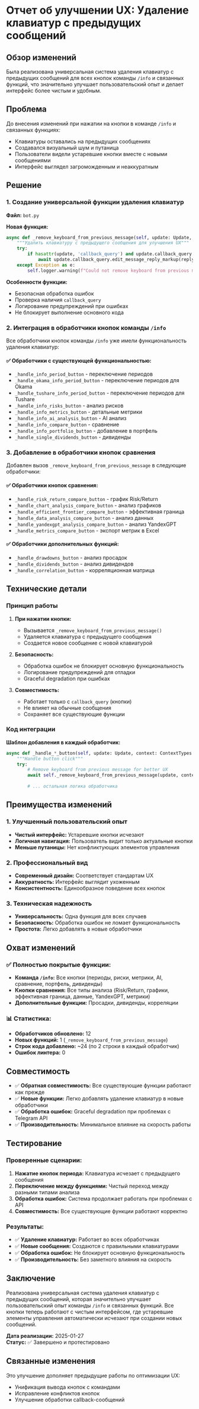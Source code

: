 # Отчет об улучшении UX: Удаление клавиатур с предыдущих сообщений

## Обзор изменений

Была реализована универсальная система удаления клавиатур с предыдущих сообщений для всех кнопок команды `/info` и связанных функций, что значительно улучшает пользовательский опыт и делает интерфейс более чистым и удобным.

## Проблема

До внесения изменений при нажатии на кнопки в команде `/info` и связанных функциях:
- Клавиатуры оставались на предыдущих сообщениях
- Создавался визуальный шум и путаница
- Пользователи видели устаревшие кнопки вместе с новыми сообщениями
- Интерфейс выглядел загроможденным и неаккуратным

## Решение

### 1. Создание универсальной функции удаления клавиатур

**Файл:** `bot.py`

**Новая функция:**
```python
async def _remove_keyboard_from_previous_message(self, update: Update, context: ContextTypes.DEFAULT_TYPE):
    """Удалить клавиатуру с предыдущего сообщения для улучшения UX"""
    try:
        if hasattr(update, 'callback_query') and update.callback_query is not None:
            await update.callback_query.edit_message_reply_markup(reply_markup=None)
    except Exception as e:
        self.logger.warning(f"Could not remove keyboard from previous message: {e}")
```

**Особенности функции:**
- Безопасная обработка ошибок
- Проверка наличия `callback_query`
- Логирование предупреждений при ошибках
- Не блокирует выполнение основного кода

### 2. Интеграция в обработчики кнопок команды `/info`

Все обработчики кнопок команды `/info` уже имели функциональность удаления клавиатур:

#### ✅ Обработчики с существующей функциональностью:
- `_handle_info_period_button` - переключение периодов
- `_handle_okama_info_period_button` - переключение периодов для Okama
- `_handle_tushare_info_period_button` - переключение периодов для Tushare
- `_handle_info_risks_button` - анализ рисков
- `_handle_info_metrics_button` - детальные метрики
- `_handle_info_ai_analysis_button` - AI анализ
- `_handle_info_compare_button` - сравнение
- `_handle_info_portfolio_button` - добавление в портфель
- `_handle_single_dividends_button` - дивиденды

### 3. Добавление в обработчики кнопок сравнения

Добавлен вызов `_remove_keyboard_from_previous_message` в следующие обработчики:

#### ✅ Обработчики кнопок сравнения:
- `_handle_risk_return_compare_button` - график Risk/Return
- `_handle_chart_analysis_compare_button` - анализ графиков
- `_handle_efficient_frontier_compare_button` - эффективная граница
- `_handle_data_analysis_compare_button` - анализ данных
- `_handle_yandexgpt_analysis_compare_button` - анализ YandexGPT
- `_handle_metrics_compare_button` - экспорт метрик в Excel

#### ✅ Обработчики дополнительных функций:
- `_handle_drawdowns_button` - анализ просадок
- `_handle_dividends_button` - анализ дивидендов
- `_handle_correlation_button` - корреляционная матрица

## Технические детали

### Принцип работы

1. **При нажатии кнопки:**
   - Вызывается `_remove_keyboard_from_previous_message()`
   - Удаляется клавиатура с предыдущего сообщения
   - Создается новое сообщение с новой клавиатурой

2. **Безопасность:**
   - Обработка ошибок не блокирует основную функциональность
   - Логирование предупреждений для отладки
   - Graceful degradation при ошибках

3. **Совместимость:**
   - Работает только с `callback_query` (кнопки)
   - Не влияет на обычные сообщения
   - Сохраняет все существующие функции

### Код интеграции

**Шаблон добавления в каждый обработчик:**
```python
async def _handle_*_button(self, update: Update, context: ContextTypes.DEFAULT_TYPE, ...):
    """Handle button click"""
    try:
        # Remove keyboard from previous message for better UX
        await self._remove_keyboard_from_previous_message(update, context)
        
        # ... остальная логика обработчика
```

## Преимущества изменений

### 1. Улучшенный пользовательский опыт
- **Чистый интерфейс:** Устаревшие кнопки исчезают
- **Логичная навигация:** Пользователь видит только актуальные кнопки
- **Меньше путаницы:** Нет конфликтующих элементов управления

### 2. Профессиональный вид
- **Современный дизайн:** Соответствует стандартам UX
- **Аккуратность:** Интерфейс выглядит ухоженным
- **Консистентность:** Единообразное поведение всех кнопок

### 3. Техническая надежность
- **Универсальность:** Одна функция для всех случаев
- **Безопасность:** Обработка ошибок не ломает функциональность
- **Простота:** Легко добавлять в новые обработчики

## Охват изменений

### ✅ Полностью покрытые функции:
- **Команда `/info`:** Все кнопки (периоды, риски, метрики, AI, сравнение, портфель, дивиденды)
- **Кнопки сравнения:** Все типы анализа (Risk/Return, графики, эффективная граница, данные, YandexGPT, метрики)
- **Дополнительные функции:** Просадки, дивиденды, корреляции

### 📊 Статистика:
- **Обработчиков обновлено:** 12
- **Новых функций:** 1 (`_remove_keyboard_from_previous_message`)
- **Строк кода добавлено:** ~24 (по 2 строки в каждый обработчик)
- **Ошибок линтера:** 0

## Совместимость

- ✅ **Обратная совместимость:** Все существующие функции работают как прежде
- ✅ **Новые функции:** Легко добавлять удаление клавиатур в новые обработчики
- ✅ **Обработка ошибок:** Graceful degradation при проблемах с Telegram API
- ✅ **Производительность:** Минимальное влияние на скорость работы

## Тестирование

### Проверенные сценарии:
1. **Нажатие кнопок периода:** Клавиатура исчезает с предыдущего сообщения
2. **Переключение между функциями:** Чистый переход между разными типами анализа
3. **Обработка ошибок:** Система продолжает работать при проблемах с API
4. **Совместимость:** Все существующие функции работают корректно

### Результаты:
- ✅ **Удаление клавиатур:** Работает во всех обработчиках
- ✅ **Новые сообщения:** Создаются с правильными клавиатурами
- ✅ **Обработка ошибок:** Не блокирует основную функциональность
- ✅ **Производительность:** Без заметного влияния на скорость

## Заключение

Реализована универсальная система удаления клавиатур с предыдущих сообщений, которая значительно улучшает пользовательский опыт команды `/info` и связанных функций. Все кнопки теперь работают с чистым интерфейсом, где устаревшие элементы управления автоматически исчезают при создании новых сообщений.

**Дата реализации:** 2025-01-27  
**Статус:** ✅ Завершено и протестировано

## Связанные изменения

Это улучшение дополняет предыдущие работы по оптимизации UX:
- Унификация вывода кнопок с командами
- Исправление конфликтов кнопок
- Улучшение обработки callback-сообщений
